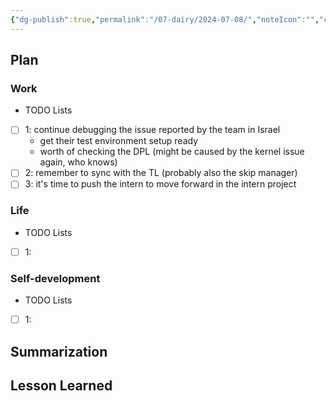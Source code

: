 ```yaml
---
{"dg-publish":true,"permalink":"/07-dairy/2024-07-08/","noteIcon":"","created":"2024-07-08T04:33:35.407+02:00","updated":"2024-07-08T04:57:52.496+02:00"}
---
```


## Plan 
### Work
- TODO Lists
- [ ] 1: continue debugging the issue reported by the team in Israel 
	- get their test environment setup ready
	- worth of checking the DPL (might be caused by the kernel issue again, who knows)
- [ ] 2: remember to sync with the TL (probably also the skip manager)
- [ ] 3: it's time to push the intern to move forward in the intern project
### Life
- TODO Lists
- [ ] 1:
### Self-development
- TODO Lists
- [ ] 1:
## Summarization

## Lesson Learned
